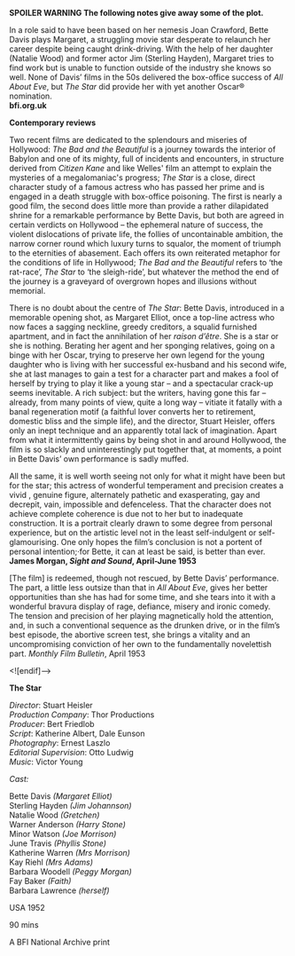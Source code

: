 

**SPOILER WARNING  The following notes give away some of the plot.**

In a role said to have been based on her nemesis Joan Crawford, Bette Davis plays Margaret, a struggling movie star desperate to relaunch her career despite being caught drink-driving. With the help of her daughter (Natalie Wood) and former actor Jim (Sterling Hayden), Margaret tries to find work but is unable to function outside of the industry she knows so well. None of Davis’ films in the 50s delivered the box-office success of _All About Eve_, but _The Star_ did provide her with yet another Oscar® nomination.  
**bfi.org.uk**

**Contemporary reviews**

Two recent films are dedicated to the splendours and miseries of Hollywood: _The Bad and the Beautiful_ is a journey towards the interior of Babylon and one of its mighty, full of incidents and encounters, in structure derived from _Citizen Kane_ and like Welles' film an attempt to explain the mysteries of a megalomaniac's progress; _The Star_ is a close, direct character study of a famous actress who has passed her prime and is engaged in a death struggle with box-office poisoning. The first is nearly a good film, the second does little more than provide a rather dilapidated shrine for a remarkable performance by Bette Davis, but both are agreed in certain verdicts on Hollywood – the ephemeral nature of success, the violent dislocations of private life, the follies of uncontainable ambition, the narrow corner round which luxury turns to squalor, the moment of triumph to the eternities of abasement. Each offers its own reiterated metaphor for the conditions of life in Hollywood; _The Bad and the Beautiful_ refers to ‘the rat-race’, _The Star_ to ‘the sleigh-ride’, but whatever the method the end of the journey is a graveyard of overgrown hopes and illusions without memorial.

There is no doubt about the centre of _The Star_: Bette Davis, introduced in a memorable opening shot, as Margaret Elliot, once a top-line actress who now faces a sagging neckline, greedy creditors, a squalid furnished apartment, and in fact the annihilation of her _raison d’être_. She is a star or she is nothing. Berating her agent and her sponging relatives, going on a binge with her Oscar, trying to preserve her own legend for the young daughter who is living with her successful ex-husband and his second wife, she at last manages to gain a test for a character part and makes a fool of herself by trying to play it like a young star – and a spectacular crack-up seems inevitable. A rich subject: but the writers, having gone this far – already, from many points of view, quite a long way – vitiate it fatally with a banal regeneration motif (a faithful lover converts her to retirement, domestic bliss and the simple life), and the director, Stuart Heisler, offers only an inept technique and an apparently total lack of imagination. Apart from what it intermittently gains by being shot in and around Hollywood, the film is so slackly and uninterestingly put together that, at moments, a point in Bette Davis’ own performance is sadly muffed.

All the same, it is well worth seeing not only for what it might have been but for the star; this actress of wonderful temperament and precision creates a vivid , genuine figure, alternately pathetic and exasperating, gay and decrepit, vain, impossible and defenceless. That the character does not achieve complete coherence is due not to her but to inadequate construction. It is a portrait clearly drawn to some degree from personal experience, but on the artistic level not in the least self-indulgent or self-glamourising. One only hopes the film’s conclusion is not a portent of personal intention;·for Bette, it can at least be said, is better than ever.  
**James Morgan, _Sight and Sound_, April-June 1953**

[The film] is redeemed, though not rescued, by Bette Davis’ performance.  
The part, a little less outsize than that in _All About Eve_, gives her better opportunities than she has had for some time, and she tears into it with a wonderful bravura display of rage, defiance, misery and ironic comedy.  
The tension and precision of her playing magnetically hold the attention, and, in such a conventional sequence as the drunken drive, or in the film’s best episode, the abortive screen test, she brings a vitality and an uncompromising conviction of her own to the fundamentally novelettish part.
_Monthly Film Bulletin_, April 1953

<![endif]-->

**The Star**

_Director_: Stuart Heisler  
_Production Company_: Thor Productions  
_Producer_: Bert Friedlob  
_Script_: Katherine Albert, Dale Eunson  
_Photography_: Ernest Laszlo  
_Editorial Supervision_: Otto Ludwig  
_Music_: Victor Young

_Cast:_

Bette Davis _(Margaret Elliot)_  
Sterling Hayden _(Jim Johannson)_  
Natalie Wood _(Gretchen)_  
Warner Anderson _(Harry Stone)_  
Minor Watson _(Joe Morrison)_  
June Travis _(Phyllis Stone)_  
Katherine Warren _(Mrs Morrison)_  
Kay Riehl _(Mrs Adams)_  
Barbara Woodell _(Peggy Morgan)_  
Fay Baker _(Faith)_  
Barbara Lawrence _(herself)_

USA 1952

90 mins

A BFI National Archive print
<!--stackedit_data:
eyJoaXN0b3J5IjpbLTE0MzAxOTU5MzFdfQ==
-->